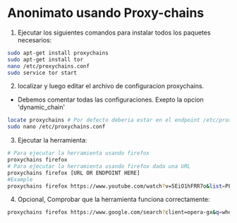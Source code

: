 # Anonimato usando Proxy-chains
1. Ejecutar los siguientes comandos para instalar todos los paquetes necesarios:
```bash
sudo apt-get install proxychains
sudo apt-get install tor
nano /etc/proxychains.conf
sudo service tor start
```
2. localizar y luego editar el archivo de configuracion proxychains.
- Debemos comentar todas las configuraciones. Exepto la opcion 'dynamic_chain'
```bash
locate proxychains # Por defecto deberia estar en el endpoint /etc/proxychains.conf
sudo nano /etc/proxychains.conf
```
3. Ejecutar la herramienta:
```bash
# Para ejecutar la herramienta usando firefox
proxychains firefox
# Para ejecutar la herramienta usando firefox dada una URL
proxychains firefox [URL OR ENDPOINT HERE]
#Example
proxychains firefox https://www.youtube.com/watch?v=5EiO1hFRR7o&list=PLHOa2HIo3PL-By4D2E1iUYFnRsGrl3azK
```
4. Opcional, Comprobar que la herramienta funciona correctamente:
```bash
proxychains firefox https://www.google.com/search?client=opera-gx&q=where+i+am&sourceid=opera&ie=UTF-8&oe=UTF-8
```
